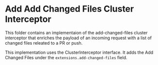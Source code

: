 # Add Add Changed Files Cluster Interceptor

This folder contains an implementaion of the add-changed-files cluster interceptor that enriches the payload of an incoming request with a list of changed files releated to a PR or push.

This implementation uses the ClusterInterceptor interface. It adds the Add Changed Files under the
`extensions.add-changed-files` field.

